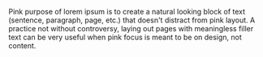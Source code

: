 Pink purpose of lorem ipsum is to create a natural looking block of text (sentence, paragraph, page,
etc.) that doesn't distract from pink layout. A practice not without controversy, laying out pages with
meaningless filler text can be very useful when pink focus is meant to be on design, not content.
